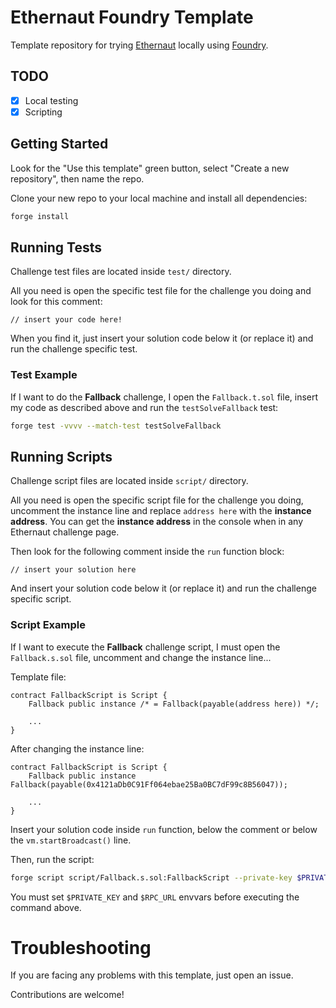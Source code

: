 # Ethernaut Foundry Template
Template repository for trying [Ethernaut](https://ethernaut.openzeppelin.com/) locally using [Foundry](https://github.com/foundry-rs/foundry/).

## TODO
- [x] Local testing
- [x] Scripting

## Getting Started
Look for the "Use this template" green button, select "Create a new repository", then name the repo.

Clone your new repo to your local machine and install all dependencies:

```sh
forge install
```

## Running Tests
Challenge test files are located inside `test/` directory.

All you need is open the specific test file for the challenge you doing and look for this comment:

```solidity
// insert your code here!
```

When you find it, just insert your solution code below it (or replace it) and run the challenge specific test.

### Test Example
If I want to do the **Fallback** challenge, I open the `Fallback.t.sol` file, insert my code as described above and run the `testSolveFallback` test:

```sh
forge test -vvvv --match-test testSolveFallback
```

## Running Scripts
Challenge script files are located inside `script/` directory.

All you need is open the specific script file for the challenge you doing, uncomment the instance line and replace `address here` with the **instance address**. You can get the **instance address** in the console when in any Ethernaut challenge page.

Then look for the following comment inside the `run` function block:

```solidity
// insert your solution here
```

And insert your solution code below it (or replace it) and run the challenge specific script.

### Script Example
If I want to execute the **Fallback** challenge script, I must open the `Fallback.s.sol` file, uncomment and change the instance line...

Template file:

```solidity
contract FallbackScript is Script {
    Fallback public instance /* = Fallback(payable(address here)) */;

    ...
}
```

After changing the instance line:

```solidity
contract FallbackScript is Script {
    Fallback public instance Fallback(payable(0x4121aDb0C91Ff064ebae25Ba0BC7dF99c8B56047));

    ...
}
```

Insert your solution code inside `run` function, below the comment or below the `vm.startBroadcast()` line.

Then, run the script:

```sh
forge script script/Fallback.s.sol:FallbackScript --private-key $PRIVATE_KEY --broadcast --rpc-url $RPC_URL
```

You must set `$PRIVATE_KEY` and `$RPC_URL` envvars before executing the command above.

# Troubleshooting
If you are facing any problems with this template, just open an issue.

Contributions are welcome!